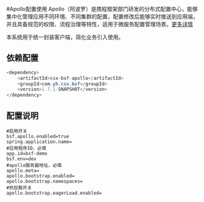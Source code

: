 #Apollo配置使用
Apollo（阿波罗）是携程框架部门研发的分布式配置中心，能够集中化管理应用不同环境、不同集群的配置，配置修改后能够实时推送到应用端，并且具备规范的权限、流程治理等特性，适用于微服务配置管理场景。[更多详情](https://github.com/ctripcorp/apollo)

本系统用于统一封装客户端，简化业务引入使用。

## 依赖配置
```java 
<dependency>
	<artifactId>csx-bsf-apollo</artifactId>
	<groupId>com.yh.csx.bsf</groupId>
	<version>1.7.1-SNAPSHOT</version>
</dependency>
```
## 配置说明
```
#启用开关
bsf.apollo.enabled=true
spring.application.name=
#应用程序ID，必填
app.id=bsf-demo
bsf.env=dev
#apollo服务器地址，必填
apollo.meta=
apollo.bootstrap.enabled=
apollo.bootstrap.namespaces=
#热加载开关
apollo.bootstrap.eagerLoad.enabled=
```
